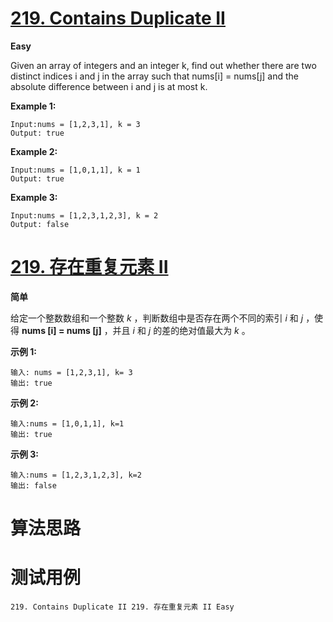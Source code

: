 # [219. Contains Duplicate II][enTitle]

**Easy**

Given an array of integers and an integer k, find out whether there are two distinct indices i and j in the array such that nums[i] = nums[j] and the absolute difference between i and j is at most k.


**Example 1:** 

```
Input:nums = [1,2,3,1], k = 3
Output: true
```


**Example 2:** 

```
Input:nums = [1,0,1,1], k = 1
Output: true
```


**Example 3:** 

```
Input:nums = [1,2,3,1,2,3], k = 2
Output: false
```








# [219. 存在重复元素 II][cnTitle]

**简单**

给定一个整数数组和一个整数  *k* ，判断数组中是否存在两个不同的索引 *i*  和 *j* ，使得 **nums [i] = nums [j]** ，并且  *i*  和  *j*  的差的绝对值最大为  *k* 。

**示例 1:** 

```
输入: nums = [1,2,3,1], k= 3
输出: true
```

**示例 2:** 

```
输入:nums = [1,0,1,1], k=1
输出: true
```

**示例 3:** 

```
输入:nums = [1,2,3,1,2,3], k=2
输出: false
```




# 算法思路

# 测试用例
```
219. Contains Duplicate II 219. 存在重复元素 II Easy
```

[enTitle]: https://leetcode.com/problems/contains-duplicate-ii/
[cnTitle]: https://leetcode-cn.com/problems/contains-duplicate-ii/
